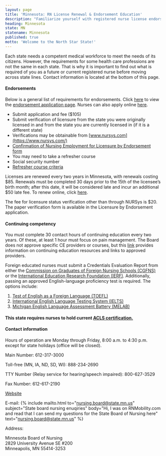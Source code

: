 ```yaml
---
layout: page
title: 'Minnesota: RN License Renewal & Endorsement Education'
description: "Familiarize yourself with registered nurse license endorsement, renewal, and continuing education in Minnesota. Stay compliant with your nursing license."
heading: Minnesota
state: MN
statename: Minnesota
published: true
motto: 'Welcome to the North Star State!'
---
```


Each state needs a competent medical workforce to meet the needs of its citizens. However, the requirements for some health care professions are not the same in each state. That is why it is important to find out what is required of you as a future or current registered nurse before moving across state lines. Contact information is located at the bottom of this page.

#### Endorsements

Below is a general list of requirements for endorsements. Click [here](https://mn.gov/boards/nursing/licensure/apply-for-a-license/apply-by-endorsement.jsp) to view the [endorsement application page](https://mn.gov/boards/nursing/licensure/apply-for-a-license/apply-by-endorsement.jsp). Nurses can also apply online [here](https://mbn.hlb.state.mn.us/).

-   Submit application and fee (\$105)
-   Submit verification of licensure from the state you were originally licensed in and from the state you are currently licensed in (if it is a different state)
-   Verifications may be obtainable from [www.nursys.com](https://www.nursys.com/)
-   [Confirmation of Nursing Employment for Licensure by Endorsement form](https://mn.gov/boards/assets/Conf_Nursing_Employment_tcm21-586960.pdf)
-   You may need to take a refresher course
-   Social security number
-   [Refresher course criteria](https://mn.gov/boards/nursing/education/education-refresher-course-criteria/)

Licenses are renewed every two years in Minnesota, with renewals costing \$85. Renewals must be completed 30 days prior to the 15th of the licensee’s birth month; after this date, it will be considered late and incur an additional \$50 late fee. To renew online, click [here](https://mn.gov/boards/nursing/licensure/license-renewal/renew-license.jsp).

The fee for licensure status verification other than through NURSys is \$20. The paper verification form is available in the Licensure by Endorsement application.

#### Continuing competency

You must complete 30 contact hours of continuing education every two years. Of these, at least 1 hour must focus on pain management. The Board does not approve specific CE providers or courses, but this [link](https://mn.gov/boards/nursing/licensure/continuing-ed/) provides information on continuing education resources and links to approved providers.

Foreign educated nurses must submit a Credentials Evaluation Report from either the [Commission on Graduates of Foreign Nursing Schools (CGFNS)](https://www.cgfns.org/) or the [International Education Research Foundation (IERF)](https://ierf.org/). Additionally, passing an approved English-language proficiency test is required. The options include:
1.  [Test of English as a Foreign Language (TOEFL)](https://www.ets.org/)
2.  [International English Language Testing System (IELTS)](https://ielts.org/)
3.  [Michigan English Language Assessment Battery (MELAB)](https://michiganassessment.org/)

#### This state requires nurses to hold current [ACLS certification.](https://www.acls.net/minnesota-acls-pals-bls)

#### Contact information

Hours of operation are Monday through Friday, 8:00 a.m. to 4:30 p.m. except for state holidays (office will be closed).

Main Number: 612-317-3000

Toll-free (MN, IA, ND, SD, WI): 888-234-2690

TTY Number (Relay service for hearing/speech impaired): 800-627-3529

Fax Number: 612-617-2190

[Website](https://mn.gov/boards/nursing/)

E-mail: {% include mailto.html 
      to="nursing.board@state.mn.us"
      subject="State board nursing enuqiries"
      body="Hi, I was on RNMobility.com and read that I can send my questions for the State Board of Nursing here"
      text="nursing.board@state.mn.us"
    %}

Address:

Minnesota Board of Nursing  
2829 University Avenue SE #200  
Minneapolis, MN 55414-3253
